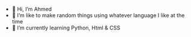 - 👋 Hi, I’m Ahmed
- 👀 I’m like to make random things using whatever language I like at the time
- 📖 I’m currently learning Python, Html & CSS
<!---
Ahmed12410/Ahmed12410 is a ✨ special ✨ repository because its `README.md` (this file) appears on your GitHub profile.
You can click the Preview link to take a look at your changes.
--->
